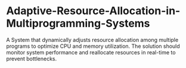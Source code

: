 # Adaptive-Resource-Allocation-in-Multiprogramming-Systems
A System that dynamically adjusts resource allocation among  multiple programs to optimize CPU and memory utilization. The solution should monitor  system performance and reallocate resources in real-time to prevent bottlenecks.
